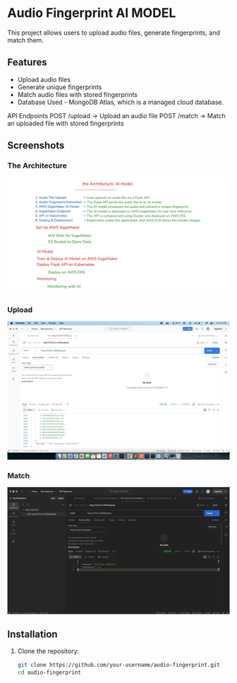# Audio Fingerprint AI MODEL 

This project allows users to upload audio files, generate fingerprints, and match them.

##  Features
- Upload audio files
- Generate unique fingerprints
- Match audio files with stored fingerprints
- Database Used - MongoDB Atlas, which is a managed cloud database.


 API Endpoints
POST /upload → Upload an audio file
POST /match → Match an uploaded file with stored fingerprints


##  Screenshots
### The Architecture
![The Concept](https://github.com/stvishw/AI-Model-Project/blob/main/screentshot/Architecture.png)


### Upload 
![Matching Test](https://github.com/stvishw/AI-Model-Project/blob/main/screentshot/Upload.png)

### Match
![Matching Test](https://github.com/stvishw/AI-Model-Project/blob/main/screentshot/match.png)


##  Installation
1. Clone the repository:
   ```bash
   git clone https://github.com/your-username/audio-fingerprint.git
   cd audio-fingerprint


